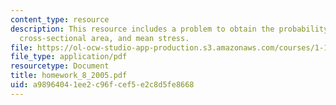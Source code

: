 ```yaml
---
content_type: resource
description: This resource includes a problem to obtain the probability density function,
  cross-sectional area, and mean stress.
file: https://ol-ocw-studio-app-production.s3.amazonaws.com/courses/1-151-probability-and-statistics-in-engineering-spring-2005/a98964041ee2c96fcef5e2c8d5fe8668_homework_8_2005.pdf
file_type: application/pdf
resourcetype: Document
title: homework_8_2005.pdf
uid: a9896404-1ee2-c96f-cef5-e2c8d5fe8668
---
```

